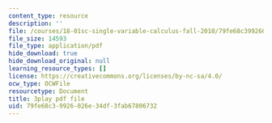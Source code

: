 ```yaml
---
content_type: resource
description: ''
file: /courses/18-01sc-single-variable-calculus-fall-2010/79fe68c39926026e34df3fab67806732_9J_VCHpvMbY.pdf
file_size: 14593
file_type: application/pdf
hide_download: true
hide_download_original: null
learning_resource_types: []
license: https://creativecommons.org/licenses/by-nc-sa/4.0/
ocw_type: OCWFile
resourcetype: Document
title: 3play pdf file
uid: 79fe68c3-9926-026e-34df-3fab67806732
---
```

